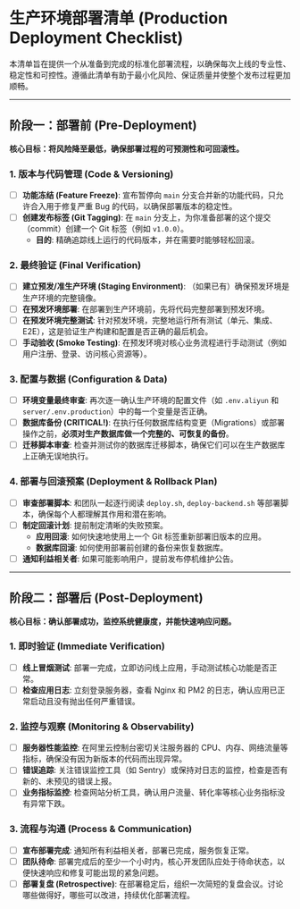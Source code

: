 # 生产环境部署清单 (Production Deployment Checklist)

本清单旨在提供一个从准备到完成的标准化部署流程，以确保每次上线的专业性、稳定性和可控性。遵循此清单有助于最小化风险、保证质量并使整个发布过程更加顺畅。

---

## 阶段一：部署前 (Pre-Deployment)

**核心目标：将风险降至最低，确保部署过程的可预测性和可回滚性。**

### 1. 版本与代码管理 (Code & Versioning)
- [ ] **功能冻结 (Feature Freeze)**: 宣布暂停向 `main` 分支合并新的功能代码，只允许合入用于修复严重 Bug 的代码，以确保部署版本的稳定性。
- [ ] **创建发布标签 (Git Tagging)**: 在 `main` 分支上，为你准备部署的这个提交（commit）创建一个 Git 标签（例如 `v1.0.0`）。
    - **目的**: 精确追踪线上运行的代码版本，并在需要时能够轻松回滚。

### 2. 最终验证 (Final Verification)
- [ ] **建立预发/准生产环境 (Staging Environment)**: （如果已有）确保预发环境是生产环境的完整镜像。
- [ ] **在预发环境部署**: 在部署到生产环境前，先将代码完整部署到预发环境。
- [ ] **在预发环境完整测试**: 针对预发环境，完整地运行所有测试（单元、集成、E2E），这是验证生产构建和配置是否正确的最后机会。
- [ ] **手动验收 (Smoke Testing)**: 在预发环境对核心业务流程进行手动测试（例如用户注册、登录、访问核心资源等）。

### 3. 配置与数据 (Configuration & Data)
- [ ] **环境变量最终审查**: 再次逐一确认生产环境的配置文件（如 `.env.aliyun` 和 `server/.env.production`）中的每一个变量是否正确。
- [ ] **数据库备份 (CRITICAL!)**: 在执行任何数据库结构变更（Migrations）或部署操作之前，**必须对生产数据库做一个完整的、可恢复的备份**。
- [ ] **迁移脚本审查**: 检查并测试你的数据库迁移脚本，确保它们可以在生产数据库上正确无误地执行。

### 4. 部署与回滚预案 (Deployment & Rollback Plan)
- [ ] **审查部署脚本**: 和团队一起逐行阅读 `deploy.sh`, `deploy-backend.sh` 等部署脚本，确保每个人都理解其作用和潜在影响。
- [ ] **制定回滚计划**: 提前制定清晰的失败预案。
    - **应用回滚**: 如何快速地使用上一个 Git 标签重新部署旧版本的应用。
    - **数据库回滚**: 如何使用部署前创建的备份来恢复数据库。
- [ ] **通知利益相关者**: 如果可能影响用户，提前发布停机维护公告。

---

## 阶段二：部署后 (Post-Deployment)

**核心目标：确认部署成功，监控系统健康度，并能快速响应问题。**

### 1. 即时验证 (Immediate Verification)
- [ ] **线上冒烟测试**: 部署一完成，立即访问线上应用，手动测试核心功能是否正常。
- [ ] **检查应用日志**: 立刻登录服务器，查看 Nginx 和 PM2 的日志，确认应用已正常启动且没有抛出任何严重错误。

### 2. 监控与观察 (Monitoring & Observability)
- [ ] **服务器性能监控**: 在阿里云控制台密切关注服务器的 CPU、内存、网络流量等指标，确保没有因为新版本的代码而出现异常。
- [ ] **错误追踪**: 关注错误监控工具（如 Sentry）或保持对日志的监控，检查是否有新的、未预见的错误上报。
- [ ] **业务指标监控**: 检查网站分析工具，确认用户流量、转化率等核心业务指标没有异常下跌。

### 3. 流程与沟通 (Process & Communication)
- [ ] **宣布部署完成**: 通知所有利益相关者，部署已完成，服务恢复正常。
- [ ] **团队待命**: 部署完成后的至少一个小时内，核心开发团队应处于待命状态，以便快速响应和修复可能出现的紧急问题。
- [ ] **部署复盘 (Retrospective)**: 在部署稳定后，组织一次简短的复盘会议。讨论哪些做得好，哪些可以改进，持续优化部署流程。
